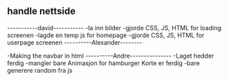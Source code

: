 ## handle nettside

-----------david-----------
-la inn bilder
-gjorde CSS, JS, HTML for loading screenen
-lagde en temp js for homepage
-gjorde CSS, JS, HTML for userpage screenen
----------Alexander--------

-Making the navbar in html
----------Andre---------------
-Laget hedder ferdig
-mangler bare Animasjon for hamburger Korte er ferdig
-bare generere random fra js
